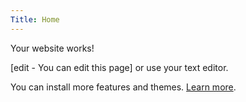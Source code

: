 ```yaml
---
Title: Home
---
```

Your website works!

[edit - You can edit this page] or use your text editor.

You can install more features and themes.
[Learn more](https://developers.datenstrom.se/help/).